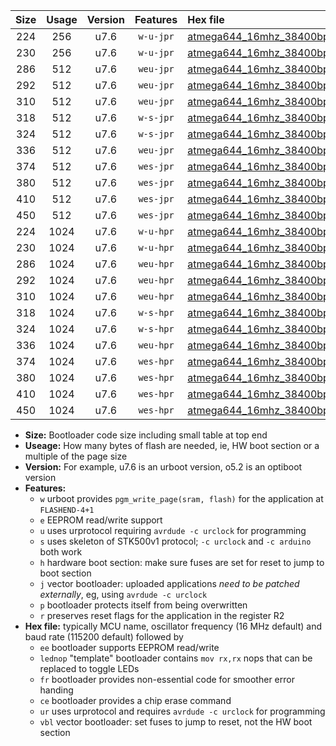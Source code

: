 |Size|Usage|Version|Features|Hex file|
|:-:|:-:|:-:|:-:|:--|
|224|256|u7.6|`w-u-jpr`|[atmega644_16mhz_38400bps_ur_vbl.hex](https://raw.githubusercontent.com/stefanrueger/urboot/main/atmega644_16mhz_38400bps_ur_vbl.hex)|
|230|256|u7.6|`w-u-jpr`|[atmega644_16mhz_38400bps_lednop_ur_vbl.hex](https://raw.githubusercontent.com/stefanrueger/urboot/main/atmega644_16mhz_38400bps_lednop_ur_vbl.hex)|
|286|512|u7.6|`weu-jpr`|[atmega644_16mhz_38400bps_ee_ur_vbl.hex](https://raw.githubusercontent.com/stefanrueger/urboot/main/atmega644_16mhz_38400bps_ee_ur_vbl.hex)|
|292|512|u7.6|`weu-jpr`|[atmega644_16mhz_38400bps_ee_lednop_ur_vbl.hex](https://raw.githubusercontent.com/stefanrueger/urboot/main/atmega644_16mhz_38400bps_ee_lednop_ur_vbl.hex)|
|310|512|u7.6|`weu-jpr`|[atmega644_16mhz_38400bps_ee_lednop_fr_ur_vbl.hex](https://raw.githubusercontent.com/stefanrueger/urboot/main/atmega644_16mhz_38400bps_ee_lednop_fr_ur_vbl.hex)|
|318|512|u7.6|`w-s-jpr`|[atmega644_16mhz_38400bps_vbl.hex](https://raw.githubusercontent.com/stefanrueger/urboot/main/atmega644_16mhz_38400bps_vbl.hex)|
|324|512|u7.6|`w-s-jpr`|[atmega644_16mhz_38400bps_lednop_vbl.hex](https://raw.githubusercontent.com/stefanrueger/urboot/main/atmega644_16mhz_38400bps_lednop_vbl.hex)|
|336|512|u7.6|`weu-jpr`|[atmega644_16mhz_38400bps_ee_lednop_fr_ce_ur_vbl.hex](https://raw.githubusercontent.com/stefanrueger/urboot/main/atmega644_16mhz_38400bps_ee_lednop_fr_ce_ur_vbl.hex)|
|374|512|u7.6|`wes-jpr`|[atmega644_16mhz_38400bps_ee_vbl.hex](https://raw.githubusercontent.com/stefanrueger/urboot/main/atmega644_16mhz_38400bps_ee_vbl.hex)|
|380|512|u7.6|`wes-jpr`|[atmega644_16mhz_38400bps_ee_lednop_vbl.hex](https://raw.githubusercontent.com/stefanrueger/urboot/main/atmega644_16mhz_38400bps_ee_lednop_vbl.hex)|
|410|512|u7.6|`wes-jpr`|[atmega644_16mhz_38400bps_ee_lednop_fr_vbl.hex](https://raw.githubusercontent.com/stefanrueger/urboot/main/atmega644_16mhz_38400bps_ee_lednop_fr_vbl.hex)|
|450|512|u7.6|`wes-jpr`|[atmega644_16mhz_38400bps_ee_lednop_fr_ce_vbl.hex](https://raw.githubusercontent.com/stefanrueger/urboot/main/atmega644_16mhz_38400bps_ee_lednop_fr_ce_vbl.hex)|
|224|1024|u7.6|`w-u-hpr`|[atmega644_16mhz_38400bps_ur.hex](https://raw.githubusercontent.com/stefanrueger/urboot/main/atmega644_16mhz_38400bps_ur.hex)|
|230|1024|u7.6|`w-u-hpr`|[atmega644_16mhz_38400bps_lednop_ur.hex](https://raw.githubusercontent.com/stefanrueger/urboot/main/atmega644_16mhz_38400bps_lednop_ur.hex)|
|286|1024|u7.6|`weu-hpr`|[atmega644_16mhz_38400bps_ee_ur.hex](https://raw.githubusercontent.com/stefanrueger/urboot/main/atmega644_16mhz_38400bps_ee_ur.hex)|
|292|1024|u7.6|`weu-hpr`|[atmega644_16mhz_38400bps_ee_lednop_ur.hex](https://raw.githubusercontent.com/stefanrueger/urboot/main/atmega644_16mhz_38400bps_ee_lednop_ur.hex)|
|310|1024|u7.6|`weu-hpr`|[atmega644_16mhz_38400bps_ee_lednop_fr_ur.hex](https://raw.githubusercontent.com/stefanrueger/urboot/main/atmega644_16mhz_38400bps_ee_lednop_fr_ur.hex)|
|318|1024|u7.6|`w-s-hpr`|[atmega644_16mhz_38400bps.hex](https://raw.githubusercontent.com/stefanrueger/urboot/main/atmega644_16mhz_38400bps.hex)|
|324|1024|u7.6|`w-s-hpr`|[atmega644_16mhz_38400bps_lednop.hex](https://raw.githubusercontent.com/stefanrueger/urboot/main/atmega644_16mhz_38400bps_lednop.hex)|
|336|1024|u7.6|`weu-hpr`|[atmega644_16mhz_38400bps_ee_lednop_fr_ce_ur.hex](https://raw.githubusercontent.com/stefanrueger/urboot/main/atmega644_16mhz_38400bps_ee_lednop_fr_ce_ur.hex)|
|374|1024|u7.6|`wes-hpr`|[atmega644_16mhz_38400bps_ee.hex](https://raw.githubusercontent.com/stefanrueger/urboot/main/atmega644_16mhz_38400bps_ee.hex)|
|380|1024|u7.6|`wes-hpr`|[atmega644_16mhz_38400bps_ee_lednop.hex](https://raw.githubusercontent.com/stefanrueger/urboot/main/atmega644_16mhz_38400bps_ee_lednop.hex)|
|410|1024|u7.6|`wes-hpr`|[atmega644_16mhz_38400bps_ee_lednop_fr.hex](https://raw.githubusercontent.com/stefanrueger/urboot/main/atmega644_16mhz_38400bps_ee_lednop_fr.hex)|
|450|1024|u7.6|`wes-hpr`|[atmega644_16mhz_38400bps_ee_lednop_fr_ce.hex](https://raw.githubusercontent.com/stefanrueger/urboot/main/atmega644_16mhz_38400bps_ee_lednop_fr_ce.hex)|

- **Size:** Bootloader code size including small table at top end
- **Useage:** How many bytes of flash are needed, ie, HW boot section or a multiple of the page size
- **Version:** For example, u7.6 is an urboot version, o5.2 is an optiboot version
- **Features:**
  + `w` urboot provides `pgm_write_page(sram, flash)` for the application at `FLASHEND-4+1`
  + `e` EEPROM read/write support
  + `u` uses urprotocol requiring `avrdude -c urclock` for programming
  + `s` uses skeleton of STK500v1 protocol; `-c urclock` and `-c arduino` both work
  + `h` hardware boot section: make sure fuses are set for reset to jump to boot section
  + `j` vector bootloader: uploaded applications *need to be patched externally*, eg, using `avrdude -c urclock`
  + `p` bootloader protects itself from being overwritten
  + `r` preserves reset flags for the application in the register R2
- **Hex file:** typically MCU name, oscillator frequency (16 MHz default) and baud rate (115200 default) followed by
  + `ee` bootloader supports EEPROM read/write
  + `lednop` "template" bootloader contains `mov rx,rx` nops that can be replaced to toggle LEDs
  + `fr` bootloader provides non-essential code for smoother error handing
  + `ce` bootloader provides a chip erase command
  + `ur` uses urprotocol and requires `avrdude -c urclock` for programming
  + `vbl` vector bootloader: set fuses to jump to reset, not the HW boot section
